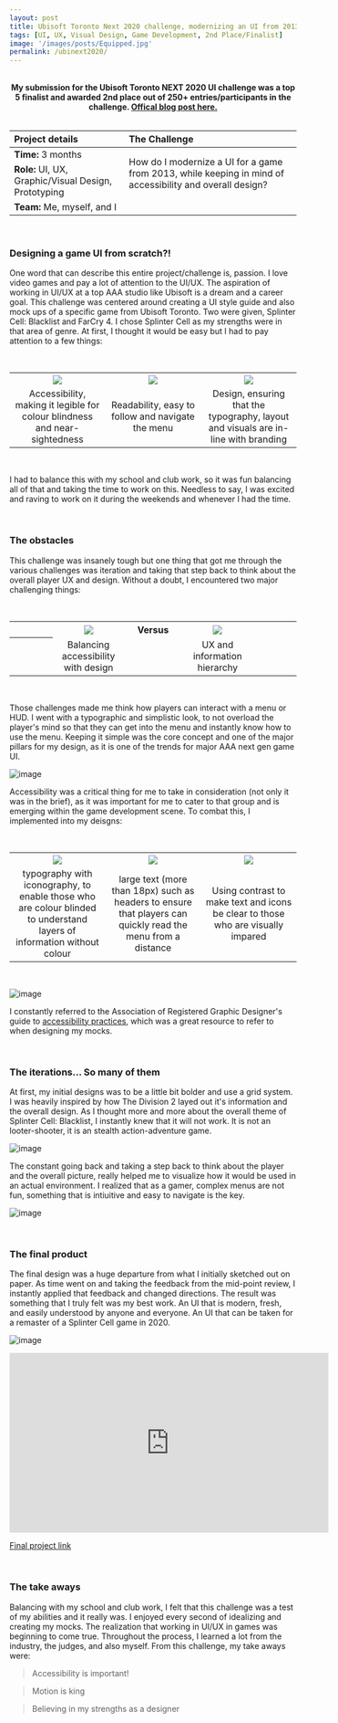 ```yaml
---
layout: post
title: Ubisoft Toronto Next 2020 challenge, modernizing an UI from 2013.
tags: [UI, UX, Visual Design, Game Development, 2nd Place/Finalist]
image: '/images/posts/Equipped.jpg'
permalink: /ubinext2020/
---
```


<br>

<center><b>My submission for the Ubisoft Toronto NEXT 2020 UI challenge was a top 5 finalist and awarded 2nd place out of 250+ entries/participants in the challenge. <a href="https://toronto.ubisoft.com/2020/05/2020-winners-of-the-ubisoft-toronto-next-challenge"/>Offical blog post here.</a></b></center>

<br>

<table>
<colgroup>
<col width="40%" />
<col width="60%" />
</colgroup>
<thead>
<tr align="left">
<th>Project details</th>
<th>The Challenge</th>
</tr>
</thead>
<tbody>
<tr>
<td markdown="span"><b>Time:</b> 3 months</td>
<td rowspan="2">How do I modernize a UI for a game from 2013, while keeping in mind of accessibility and overall design?</td>
</tr>
<tr>
<td markdown="span"><b>Role:</b> UI, UX, Graphic/Visual Design, Prototyping</td>
</tr>
<tr>
<td markdown="span"><b>Team:</b> Me, myself, and I</td>
</tr>
</tbody>
</table>

<br>

### Designing a game UI from scratch?!

One word that can describe this entire project/challenge is, passion. I love video games and pay a lot of attention to the UI/UX. The aspiration of working in UI/UX at a top AAA studio like Ubisoft is a dream and a career goal. This challenge was centered around creating a UI style guide and also mock ups of a specific game from Ubisoft Toronto. Two were given, Splinter Cell: Blacklist and FarCry 4. I chose Splinter Cell as my strengths were in that area of genre. At first, I thought it would be easy but I had to pay attention to a few things:

<br>

<table>
    <colgroup>
<col width="33.33%" />
<col width="33.33%" />
<col width="33.33%" />
</colgroup>
  <tr>
    <th align="center"><img src="https://wilsontruong.com/images/posts/aware.png"></th>
    <th align="center"><img src="https://wilsontruong.com/images/posts/person.png"></th>
    <th align="center"><img src="https://wilsontruong.com/images/posts/give.png"></th>
  </tr>
  <tr>
    <td align="center">Accessibility, making it legible for colour blindness and near-sightedness</td>
    <td align="center">Readability, easy to follow and navigate the menu</td>
    <td align="center">Design, ensuring that the typography, layout and visuals are in-line with branding</td>
  </tr>
</table>

<br>    

I had to balance this with my school and club work, so it was fun balancing all of that and taking the time to work on this. Needless to say, I was excited and raving to work on it during the weekends and whenever I had the time.

<br>

### The obstacles

This challenge was insanely tough but one thing that got me through the various challenges was iteration and taking that step back to think about the overall player UX and design. Without a doubt, I encountered two major challenging things:

<br>

<table>
  <colgroup>
<col width="15%" />
<col width="25%" />
<col width="20%" />
<col width="25%" />
<col width="15%" />
</colgroup>
  <tr>
    <th align="center"></th>
    <th align="center"><img src="https://wilsontruong.com/images/posts/car.png"></th>
     <th align="center"><b>Versus</b></th>
    <th align="center"><img src="https://wilsontruong.com/images/posts/bike.png"></th>
    <th align="center"></th>
  </tr>
  <tr>
    <th align="center"></th>
    <td align="center">Balancing accessibility with design</td>
    <td align="center"></td>
    <td align="center">UX and information hierarchy</td>
    <td align="center"></td>
  </tr>
</table>

<br>     
    
Those challenges made me think how players can interact with a menu or HUD. I went with a typographic and simplistic look, to not overload the player's mind so that they can get into the menu and instantly know how to use the menu. Keeping it simple was the core concept and one of the major pillars for my design, as it is one of the trends for major AAA next gen game UI.

![image](/images/posts/ecomockup.png)

Accessibility was a critical thing for me to take in consideration (not only it was in the brief), as it was important for me to cater to that group and is emerging within the game development scene. To combat this, I implemented into my deisgns:

<br>

<table>
    <colgroup>
<col width="33.33%" />
<col width="33.33%" />
<col width="33.33%" />
</colgroup>
  <tr>
    <th align="center"><img src="https://wilsontruong.com/images/posts/aware.png"></th>
    <th align="center"><img src="https://wilsontruong.com/images/posts/person.png"></th>
    <th align="center"><img src="https://wilsontruong.com/images/posts/give.png"></th>
  </tr>
  <tr>
    <td align="center">typography with iconography, to enable those who are colour blinded to understand layers of information without colour</td>
    <td align="center">large text (more than 18px) such as headers to ensure that players can quickly read the menu from a distance</td>
    <td align="center">Using contrast to make text and icons be clear to those who are visually impared</td>
  </tr>
</table>

<br>  

![image](/images/posts/ecomockup.png)

I constantly referred to the Association of Registered Graphic Designer's guide to 
<a href="https://www.rgd.ca/resources/accessibility/access">accessibility practices</a>, which was a great resource to refer to when designing my mocks.

<br>

### The iterations... So many of them

At first, my initial designs was to be a little bit bolder and use a grid system. I was heavily inspired by how The Division 2 layed out it's information and the overall design. As I thought more and more about the overall theme of Splinter Cell: Blacklist, I instantly knew that it will not work. It is not an looter-shooter, it is an stealth action-adventure game.

![image](/images/posts/ecomockup.png)

The constant going back and taking a step back to think about the player and the overall picture, really helped me to visualize how it would be used in an actual environment. I realized that as a gamer, complex menus are not fun, something that is intiuitive and easy to navigate is the key.

![image](/images/posts/ecomockup.png)

<br>

### The final product

The final design was a huge departure from what I initially sketched out on paper. As time went on and taking the feedback from the mid-point review, I instantly applied that feedback and changed directions. The result was something that I truly felt was my best work. An UI that is modern, fresh, and easily understood by anyone and everyone. An UI that can be taken for a remaster of a Splinter Cell game in 2020.

![image](/images/posts/foxy.png)

<iframe width="560" height="315" src="https://www.youtube.com/embed/q6J98v5FzXE" frameborder="0" allow="accelerometer; autoplay; encrypted-media; gyroscope; picture-in-picture" allowfullscreen></iframe>

<a href="http://ixd572.firebird.sheridanc.on.ca/ecolife/">Final project link</a>

<br>

### The take aways

Balancing with my school and club work, I felt that this challenge was a test of my abilities and it really was. I enjoyed every second of idealizing and creating my mocks. The realization that working in UI/UX in games was beginning to come true. Throughout the process, I learned a lot from the industry, the judges, and also myself. From this challenge, my take aways were:

> Accessibility is important!


> Motion is king


> Believing in my strengths as a designer


<br>

